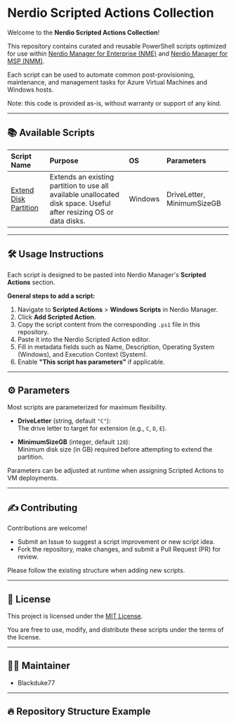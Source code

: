 # Nerdio Scripted Actions Collection

Welcome to the **Nerdio Scripted Actions Collection**!

This repository contains curated and reusable PowerShell scripts optimized for use within [Nerdio Manager for Enterprise (NME)](https://getnerdio.com/nerdio-manager-enterprise/) and [Nerdio Manager for MSP (NMM)](https://getnerdio.com/nerdio-manager-msp/).

Each script can be used to automate common post-provisioning, maintenance, and management tasks for Azure Virtual Machines and Windows hosts.

Note: this code is provided as-is, without warranty or support of any kind.

---

## 📚 Available Scripts

| Script Name | Purpose | OS | Parameters |
|:------------|:--------|:---|:-----------|
| [Extend Disk Partition](./extend-disk-partition/extend-disk-partition.ps1) | Extends an existing partition to use all available unallocated disk space. Useful after resizing OS or data disks. | Windows | DriveLetter, MinimumSizeGB |

---

## 🛠 Usage Instructions

Each script is designed to be pasted into Nerdio Manager's **Scripted Actions** section.

**General steps to add a script:**
1. Navigate to **Scripted Actions** > **Windows Scripts** in Nerdio Manager.
2. Click **Add Scripted Action**.
3. Copy the script content from the corresponding `.ps1` file in this repository.
4. Paste it into the Nerdio Scripted Action editor.
5. Fill in metadata fields such as Name, Description, Operating System (Windows), and Execution Context (System).
6. Enable **"This script has parameters"** if applicable.

---

## ⚙️ Parameters

Most scripts are parameterized for maximum flexibility.

- **DriveLetter** (string, default `"C"`):  
  The drive letter to target for extension (e.g., `C`, `D`, `E`).

- **MinimumSizeGB** (integer, default `128`):  
  Minimum disk size (in GB) required before attempting to extend the partition.

Parameters can be adjusted at runtime when assigning Scripted Actions to VM deployments.

---

## ✍️ Contributing

Contributions are welcome!

- Submit an Issue to suggest a script improvement or new script idea.
- Fork the repository, make changes, and submit a Pull Request (PR) for review.

Please follow the existing structure when adding new scripts.

---

## 📄 License

This project is licensed under the [MIT License](LICENSE).

You are free to use, modify, and distribute these scripts under the terms of the license.

---

## 👨‍💻 Maintainer

- Blackduke77

---

## 🔥 Repository Structure Example

